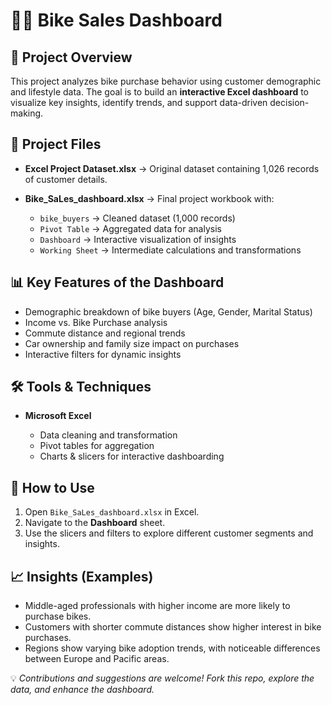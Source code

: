 # 🚴‍♂️ Bike Sales Dashboard

## 📌 Project Overview

This project analyzes bike purchase behavior using customer demographic and lifestyle data. The goal is to build an **interactive Excel dashboard** to visualize key insights, identify trends, and support data-driven decision-making.

## 📂 Project Files

* **Excel Project Dataset.xlsx** → Original dataset containing 1,026 records of customer details.
* **Bike\_SaLes\_dashboard.xlsx** → Final project workbook with:

  * `bike_buyers` → Cleaned dataset (1,000 records)
  * `Pivot Table` → Aggregated data for analysis
  * `Dashboard` → Interactive visualization of insights
  * `Working Sheet` → Intermediate calculations and transformations

## 📊 Key Features of the Dashboard

* Demographic breakdown of bike buyers (Age, Gender, Marital Status)
* Income vs. Bike Purchase analysis
* Commute distance and regional trends
* Car ownership and family size impact on purchases
* Interactive filters for dynamic insights

## 🛠 Tools & Techniques

* **Microsoft Excel**

  * Data cleaning and transformation
  * Pivot tables for aggregation
  * Charts & slicers for interactive dashboarding

## 🚀 How to Use

1. Open `Bike_SaLes_dashboard.xlsx` in Excel.
2. Navigate to the **Dashboard** sheet.
3. Use the slicers and filters to explore different customer segments and insights.

## 📈 Insights (Examples)

* Middle-aged professionals with higher income are more likely to purchase bikes.
* Customers with shorter commute distances show higher interest in bike purchases.
* Regions show varying bike adoption trends, with noticeable differences between Europe and Pacific areas.


💡 *Contributions and suggestions are welcome! Fork this repo, explore the data, and enhance the dashboard.*
